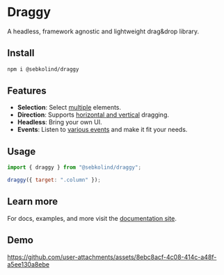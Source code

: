 # Draggy

A headless, framework agnostic and lightweight drag&drop library.

## Install

```bash
npm i @sebkolind/draggy
```

## Features

- **Selection**: Select [multiple](https://sebkolind.github.io/draggy/options.html#selection) elements.
- **Direction**: Supports [horizontal and vertical](https://sebkolind.github.io/draggy/options.html#direction) dragging.
- **Headless**: Bring your own UI.
- **Events**: Listen to [various events](https://sebkolind.github.io/draggy/events.html) and make it fit your needs.

## Usage

```js
import { draggy } from "@sebkolind/draggy";

draggy({ target: ".column" });
```

## Learn more

For docs, examples, and more visit the [documentation site](https://sebkolind.github.io/draggy/getting-started.html).

## Demo

https://github.com/user-attachments/assets/8ebc8acf-4c08-414c-a48f-a5ee130a8ebe
